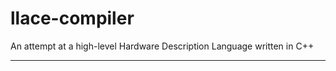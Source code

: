 llace-compiler
============

An attempt at a high-level Hardware Description Language written in C++

****
